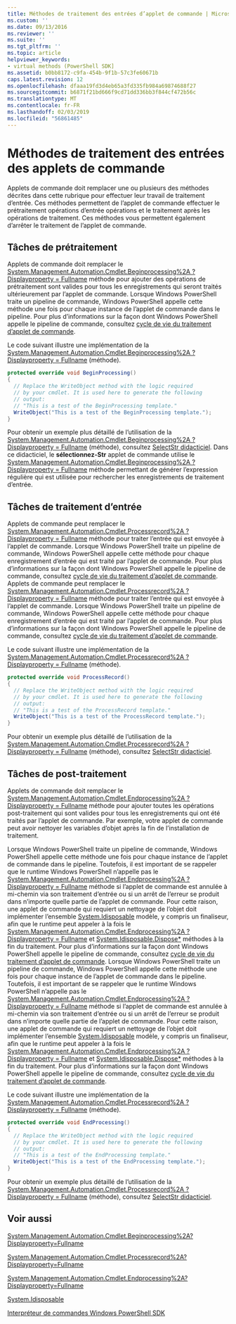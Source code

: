 ```yaml
---
title: Méthodes de traitement des entrées d’applet de commande | Microsoft Docs
ms.custom: ''
ms.date: 09/13/2016
ms.reviewer: ''
ms.suite: ''
ms.tgt_pltfrm: ''
ms.topic: article
helpviewer_keywords:
- virtual methods (PowerShell SDK]
ms.assetid: b0bb8172-c9fa-454b-9f1b-57c3fe60671b
caps.latest.revision: 12
ms.openlocfilehash: dfaaa19fd3d4eb65a3fd335fb984a69874688f27
ms.sourcegitcommit: b6871f21bd666f9cd71dd336bb3f844cf472b56c
ms.translationtype: MT
ms.contentlocale: fr-FR
ms.lasthandoff: 02/03/2019
ms.locfileid: "56861485"
---
```

# <a name="cmdlet-input-processing-methods"></a>Méthodes de traitement des entrées des applets de commande

Applets de commande doit remplacer une ou plusieurs des méthodes décrites dans cette rubrique pour effectuer leur travail de traitement d’entrée. Ces méthodes permettent de l’applet de commande effectuer le prétraitement opérations d’entrée opérations et le traitement après les opérations de traitement. Ces méthodes vous permettent également d’arrêter le traitement de l’applet de commande.

## <a name="pre-processing-tasks"></a>Tâches de prétraitement

Applets de commande doit remplacer le [System.Management.Automation.Cmdlet.Beginprocessing%2A ? Displayproperty = Fullname](/dotnet/api/system.management.automation.cmdlet.beginprocessing?view=powershellsdk-1.1.0) méthode pour ajouter des opérations de prétraitement sont valides pour tous les enregistrements qui seront traités ultérieurement par l’applet de commande. Lorsque Windows PowerShell traite un pipeline de commande, Windows PowerShell appelle cette méthode une fois pour chaque instance de l’applet de commande dans le pipeline. Pour plus d’informations sur la façon dont Windows PowerShell appelle le pipeline de commande, consultez [cycle de vie du traitement d’applet de commande](https://msdn.microsoft.com/en-us/3202f55c-314d-4ac3-ad78-4c7ca72253c5).

Le code suivant illustre une implémentation de la [System.Management.Automation.Cmdlet.Beginprocessing%2A ? Displayproperty = Fullname](/dotnet/api/system.management.automation.cmdlet.beginprocessing?view=powershellsdk-1.1.0) (méthode).

```csharp
protected override void BeginProcessing()
{
  // Replace the WriteObject method with the logic required
  // by your cmdlet. It is used here to generate the following
  // output:
  // "This is a test of the BeginProcessing template."
  WriteObject("This is a test of the BeginProcessing template.");
}
```

Pour obtenir un exemple plus détaillé de l’utilisation de la [System.Management.Automation.Cmdlet.Beginprocessing%2A ? Displayproperty = Fullname](/dotnet/api/system.management.automation.cmdlet.beginprocessing?view=powershellsdk-1.1.0) (méthode), consultez [SelectStr didacticiel](./selectstr-tutorial.md). Dans ce didacticiel, le **sélectionnez-Str** applet de commande utilise le [System.Management.Automation.Cmdlet.Beginprocessing%2A ? Displayproperty = Fullname](/dotnet/api/system.management.automation.cmdlet.beginprocessing?view=powershellsdk-1.1.0) méthode permettant de générer l’expression régulière qui est utilisée pour rechercher les enregistrements de traitement d’entrée.

## <a name="input-processing-tasks"></a>Tâches de traitement d’entrée

Applets de commande peut remplacer le [System.Management.Automation.Cmdlet.Processrecord%2A ? Displayproperty = Fullname](/dotnet/api/system.management.automation.cmdlet.processrecord?view=powershellsdk-1.1.0) méthode pour traiter l’entrée qui est envoyée à l’applet de commande. Lorsque Windows PowerShell traite un pipeline de commande, Windows PowerShell appelle cette méthode pour chaque enregistrement d’entrée qui est traité par l’applet de commande. Pour plus d’informations sur la façon dont Windows PowerShell appelle le pipeline de commande, consultez [cycle de vie du traitement d’applet de commande](https://msdn.microsoft.com/en-us/3202f55c-314d-4ac3-ad78-4c7ca72253c5).
Applets de commande peut remplacer le [System.Management.Automation.Cmdlet.Processrecord%2A ? Displayproperty = Fullname](/dotnet/api/system.management.automation.cmdlet.processrecord?view=powershellsdk-1.1.0) méthode pour traiter l’entrée qui est envoyée à l’applet de commande. Lorsque Windows PowerShell traite un pipeline de commande, Windows PowerShell appelle cette méthode pour chaque enregistrement d’entrée qui est traité par l’applet de commande. Pour plus d’informations sur la façon dont Windows PowerShell appelle le pipeline de commande, consultez [cycle de vie du traitement d’applet de commande](https://msdn.microsoft.com/en-us/3202f55c-314d-4ac3-ad78-4c7ca72253c5).

Le code suivant illustre une implémentation de la [System.Management.Automation.Cmdlet.Processrecord%2A ? Displayproperty = Fullname](/dotnet/api/system.management.automation.cmdlet.processrecord?view=powershellsdk-1.1.0) (méthode).

```csharp
protected override void ProcessRecord()
{
  // Replace the WriteObject method with the logic required
  // by your cmdlet. It is used here to generate the following
  // output:
  // "This is a test of the ProcessRecord template."
  WriteObject("This is a test of the ProcessRecord template.");
}
```

Pour obtenir un exemple plus détaillé de l’utilisation de la [System.Management.Automation.Cmdlet.Processrecord%2A ? Displayproperty = Fullname](/dotnet/api/system.management.automation.cmdlet.processrecord?view=powershellsdk-1.1.0) (méthode), consultez [SelectStr didacticiel](./selectstr-tutorial.md).

## <a name="post-processing-tasks"></a>Tâches de post-traitement

Applets de commande doit remplacer le [System.Management.Automation.Cmdlet.Endprocessing%2A ? Displayproperty = Fullname](/dotnet/api/system.management.automation.cmdlet.endprocessing?view=powershellsdk-1.1.0) méthode pour ajouter toutes les opérations post-traitement qui sont valides pour tous les enregistrements qui ont été traités par l’applet de commande. Par exemple, votre applet de commande peut avoir nettoyer les variables d’objet après la fin de l’installation de traitement.

Lorsque Windows PowerShell traite un pipeline de commande, Windows PowerShell appelle cette méthode une fois pour chaque instance de l’applet de commande dans le pipeline. Toutefois, il est important de se rappeler que le runtime Windows PowerShell n’appelle pas le [System.Management.Automation.Cmdlet.Endprocessing%2A ? Displayproperty = Fullname](/dotnet/api/system.management.automation.cmdlet.endprocessing?view=powershellsdk-1.1.0) méthode si l’applet de commande est annulée à mi-chemin via son traitement d’entrée ou si un arrêt de l’erreur se produit dans n’importe quelle partie de l’applet de commande. Pour cette raison, une applet de commande qui requiert un nettoyage de l’objet doit implémenter l’ensemble [System.Idisposable](/dotnet/api/System.IDisposable) modèle, y compris un finaliseur, afin que le runtime peut appeler à la fois le [ System.Management.Automation.Cmdlet.Endprocessing%2A ? Displayproperty = Fullname](/dotnet/api/system.management.automation.cmdlet.endprocessing?view=powershellsdk-1.1.0) et [System.Idisposable.Dispose*](/dotnet/api/System.IDisposable.Dispose) méthodes à la fin du traitement. Pour plus d’informations sur la façon dont Windows PowerShell appelle le pipeline de commande, consultez [cycle de vie du traitement d’applet de commande](https://msdn.microsoft.com/en-us/3202f55c-314d-4ac3-ad78-4c7ca72253c5).
Lorsque Windows PowerShell traite un pipeline de commande, Windows PowerShell appelle cette méthode une fois pour chaque instance de l’applet de commande dans le pipeline. Toutefois, il est important de se rappeler que le runtime Windows PowerShell n’appelle pas le [System.Management.Automation.Cmdlet.Endprocessing%2A ? Displayproperty = Fullname](/dotnet/api/system.management.automation.cmdlet.endprocessing?view=powershellsdk-1.1.0) méthode si l’applet de commande est annulée à mi-chemin via son traitement d’entrée ou si un arrêt de l’erreur se produit dans n’importe quelle partie de l’applet de commande. Pour cette raison, une applet de commande qui requiert un nettoyage de l’objet doit implémenter l’ensemble [System.Idisposable](/dotnet/api/System.IDisposable) modèle, y compris un finaliseur, afin que le runtime peut appeler à la fois le [ System.Management.Automation.Cmdlet.Endprocessing%2A ? Displayproperty = Fullname](/dotnet/api/system.management.automation.cmdlet.endprocessing?view=powershellsdk-1.1.0) et [System.Idisposable.Dispose*](/dotnet/api/System.IDisposable.Dispose) méthodes à la fin du traitement. Pour plus d’informations sur la façon dont Windows PowerShell appelle le pipeline de commande, consultez [cycle de vie du traitement d’applet de commande](https://msdn.microsoft.com/en-us/3202f55c-314d-4ac3-ad78-4c7ca72253c5).

Le code suivant illustre une implémentation de la [System.Management.Automation.Cmdlet.Processrecord%2A ? Displayproperty = Fullname](/dotnet/api/system.management.automation.cmdlet.processrecord?view=powershellsdk-1.1.0) (méthode).

```csharp
protected override void EndProcessing()
{
  // Replace the WriteObject method with the logic required
  // by your cmdlet. It is used here to generate the following
  // output:
  // "This is a test of the EndProcessing template."
  WriteObject("This is a test of the EndProcessing template.");
}
```

Pour obtenir un exemple plus détaillé de l’utilisation de la [System.Management.Automation.Cmdlet.Processrecord%2A ? Displayproperty = Fullname](/dotnet/api/system.management.automation.cmdlet.processrecord?view=powershellsdk-1.1.0) (méthode), consultez [SelectStr didacticiel](./selectstr-tutorial.md).

## <a name="see-also"></a>Voir aussi

[System.Management.Automation.Cmdlet.Beginprocessing%2A?Displayproperty=Fullname](/dotnet/api/system.management.automation.cmdlet.beginprocessing?view=powershellsdk-1.1.0)

[System.Management.Automation.Cmdlet.Processrecord%2A?Displayproperty=Fullname](/dotnet/api/system.management.automation.cmdlet.processrecord?view=powershellsdk-1.1.0)

[System.Management.Automation.Cmdlet.Endprocessing%2A?Displayproperty=Fullname](/dotnet/api/system.management.automation.cmdlet.endprocessing?view=powershellsdk-1.1.0)

[System.Idisposable](/dotnet/api/System.IDisposable)

[Interpréteur de commandes Windows PowerShell SDK](../windows-powershell-reference.md)
